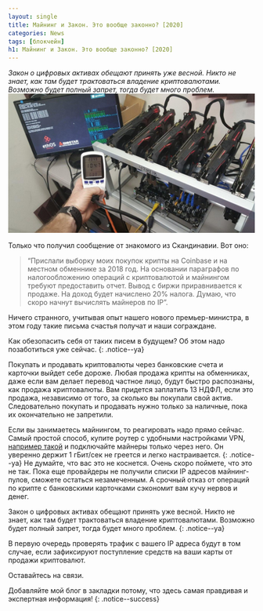 ```yaml
---
layout: single
title: Майнинг и Закон. Это вообще законно? [2020]
categories: News
tags: [блокчейн]
h1: Майнинг и Закон. Это вообще законно? [2020]
---
```

*Закон о цифровых активах обещают принять уже весной. Никто не знает, как там будет трактоваться владение криптовалютами. Возможно будет полный запрет, тогда будет много проблем.*
![mining](/assets/images/news/mining.jpg)


Только что получил сообщение от знакомого из Скандинавии. 
Вот оно: 

> “Прислали выборку моих покупок крипты на Coinbase и на местном обменнике за 2018 год. На основании параграфов по налогообложению операций с криптовалютой и майнингом требуют предоставить отчет. Вывод с биржи приравнивается к продаже. На доход будет начислено 20% налога.
Думаю, что скоро начнут вычислять майнеров по IP”.

Ничего странного, учитывая опыт нашего нового премьер-министра, в этом году такие письма счастья получат и наши сограждане.

Как обезопасить себя от таких писем в будущем? Об этом надо позаботиться уже сейчас.
{: .notice--ya}

Покупать и продавать криптовалюты через банковские счета и карточки выйдет себе дороже. Любая продажа крипты на обменниках, даже если вам делает перевод частное лицо, будут быстро распознаны, как продажа криптовалюты. Вам придется заплатить 13 НДФЛ, если это продажа, независимо от того, за сколько вы покупали свой актив. Следовательно покупать и продавать нужно только за наличные, пока их окончательно не запретили.

Если вы занимаетесь майнингом, то реагировать надо прямо сейчас. Самый простой способ, купите роутер с удобными настройками VPN, [например такой](https://www.kns.ru/product/router-mikrotik-rb760igs-hex-s/) и подключайте майнеры только через него. Он уверенно держит 1 гБит/сек  не греется и легко настраивается. 
{: .notice--ya}
Не думайте, что вас это не коснется. Очень скоро поймете, что это не так.
Пока еще провайдеры не получили списки IP адресов майнинг-пулов, сможете остаться незамеченным. А срочный отказ от операций по крипте с банковскими карточками сэкономит вам кучу нервов и денег. 

Закон о цифровых активах обещают принять уже весной. Никто не знает, как там будет трактоваться владение криптовалютами. Возможно будет полный запрет, тогда будет много проблем.
{: .notice--ya}

В первую очередь проверять трафик с вашего IP адреса будут в том случае, если зафиксируют поступление средств на ваши карты от продажи криптовалют.


Оставайтесь на связи.


Добавляйте мой блог в закладки потому, что здесь самая правдивая и экспертная информация!
{: .notice--success}